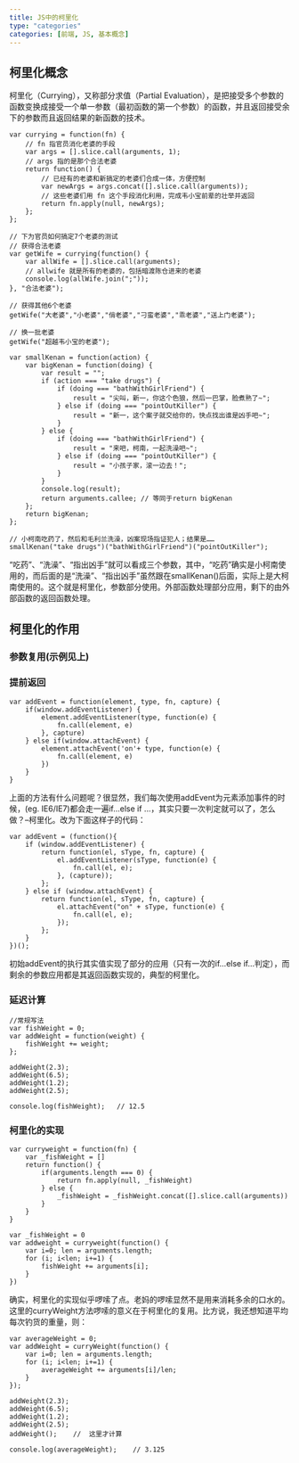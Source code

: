 ```yaml
---
title: JS中的柯里化
type: "categories"
categories: [前端, JS, 基本概念]
---
```

## 柯里化概念

柯里化（Currying），又称部分求值（Partial Evaluation），是把接受多个参数的函数变换成接受一个单一参数（最初函数的第一个参数）的函数，并且返回接受余下的参数而且返回结果的新函数的技术。

```
var currying = function(fn) {
    // fn 指官员消化老婆的手段
    var args = [].slice.call(arguments, 1);
    // args 指的是那个合法老婆
    return function() {
        // 已经有的老婆和新搞定的老婆们合成一体，方便控制
        var newArgs = args.concat([].slice.call(arguments));
        // 这些老婆们用 fn 这个手段消化利用，完成韦小宝前辈的壮举并返回
        return fn.apply(null, newArgs);
    };
};

// 下为官员如何搞定7个老婆的测试
// 获得合法老婆
var getWife = currying(function() {
    var allWife = [].slice.call(arguments);
    // allwife 就是所有的老婆的，包括暗渡陈仓进来的老婆
    console.log(allWife.join(";"));
}, "合法老婆");

// 获得其他6个老婆
getWife("大老婆","小老婆","俏老婆","刁蛮老婆","乖老婆","送上门老婆");

// 换一批老婆
getWife("超越韦小宝的老婆");
```

```
var smallKenan = function(action) {
    var bigKenan = function(doing) {
        var result = "";
        if (action === "take drugs") {
            if (doing === "bathWithGirlFriend") {
                result = "尖叫，新一，你这个色狼，然后一巴掌，脸煮熟了~";
            } else if (doing === "pointOutKiller") {
                result = "新一，这个案子就交给你的，快点找出谁是凶手吧~";
            }
        } else {
            if (doing === "bathWithGirlFriend") {
                result = "来吧，柯南，一起洗澡吧~";
            } else if (doing === "pointOutKiller") {
                result = "小孩子家，滚一边去！";
            }
        }
        console.log(result);
        return arguments.callee; // 等同于return bigKenan
    };
    return bigKenan;
};

// 小柯南吃药了，然后和毛利兰洗澡，凶案现场指证犯人；结果是……
smallKenan("take drugs")("bathWithGirlFriend")("pointOutKiller");
```
“吃药”、“洗澡”、“指出凶手”就可以看成三个参数，其中，“吃药”确实是小柯南使用的，而后面的是“洗澡”、“指出凶手”虽然跟在smallKenan()后面，实际上是大柯南使用的。这个就是柯里化，参数部分使用。外部函数处理部分应用，剩下的由外部函数的返回函数处理。


## 柯里化的作用

### 参数复用(示例见上)

### 提前返回
```
var addEvent = function(element, type, fn, capture) {
	if(window.addEventListener) {
		element.addEventListener(type, function(e) {
			fn.call(element, e)
		}, capture)
	} else if(window.attachEvent) {
		element.attachEvent('on'+ type, function(e) {
			fn.call(element, e)
		})
	}
}

```
上面的方法有什么问题呢？很显然，我们每次使用addEvent为元素添加事件的时候，(eg. IE6/IE7)都会走一遍if...else if ...，其实只要一次判定就可以了，怎么做？–柯里化。改为下面这样子的代码：

```
var addEvent = (function(){
    if (window.addEventListener) {
        return function(el, sType, fn, capture) {
            el.addEventListener(sType, function(e) {
                fn.call(el, e);
            }, (capture));
        };
    } else if (window.attachEvent) {
        return function(el, sType, fn, capture) {
            el.attachEvent("on" + sType, function(e) {
                fn.call(el, e);
            });
        };
    }
})();

```
初始addEvent的执行其实值实现了部分的应用（只有一次的if...else if...判定），而剩余的参数应用都是其返回函数实现的，典型的柯里化。

### 延迟计算

```
//常规写法
var fishWeight = 0;
var addWeight = function(weight) {
    fishWeight += weight;
};

addWeight(2.3);
addWeight(6.5);
addWeight(1.2);
addWeight(2.5);

console.log(fishWeight);   // 12.5
```

### 柯里化的实现

```
var curryweight = function(fn) {
	var _fishWeight = []
	return function() {
		if(arguments.length === 0) {
			return fn.apply(null, _fishWeight)
		} else {
			_fishWeight = _fishWeight.concat([].slice.call(arguments))
		}
	}
}

var _fishWeight = 0
var addweight = curryweight(function() {
    var i=0; len = arguments.length;
    for (i; i<len; i+=1) {
    	fishWeight += arguments[i];
    }
})
```
确实，柯里化的实现似乎啰嗦了点。老妈的啰嗦显然不是用来消耗多余的口水的。这里的curryWeight方法啰嗦的意义在于柯里化的复用。比方说，我还想知道平均每次钓货的重量，则：

```
var averageWeight = 0;
var addWeight = curryWeight(function() {
    var i=0; len = arguments.length;
    for (i; i<len; i+=1) {
        averageWeight += arguments[i]/len;
    }
});

addWeight(2.3);
addWeight(6.5);
addWeight(1.2);
addWeight(2.5);
addWeight();    //  这里才计算

console.log(averageWeight);    // 3.125
```